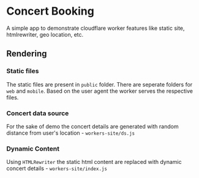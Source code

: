 # Concert Booking

A simple app to demonstrate cloudflare worker features like static site, htmlrewriter, geo location, etc.

## Rendering

### Static files

The static files are present in `public` folder. There are seperate folders for `web` and `mobile`. Based on the user agent the worker serves the respective files.

### Concert data source

For the sake of demo the concert details are generated with random distance from user's location - `workers-site/ds.js`

### Dynamic Content

Using `HTMLRewriter` the static html content are replaced with dynamic concert details - `workers-site/index.js`